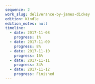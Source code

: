 ```yaml
---
sequence: 2
work_slug: deliverance-by-james-dickey
edition: Kindle
edition_notes: null
timeline:
  - date: 2017-11-08
    progress: 1%
  - date: 2017-11-09
    progress: 8%
  - date: 2017-11-10
    progress: 16%
  - date: 2017-11-11
    progress: 34%
  - date: 2017-11-12
    progress: Finished
---
```

